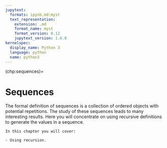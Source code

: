 ```yaml
---
jupytext:
  formats: ipynb,md:myst
  text_representation:
    extension: .md
    format_name: myst
    format_version: 0.12
    jupytext_version: 1.6.0
kernelspec:
  display_name: Python 3
  language: python
  name: python3
---
```


(chp:sequences)=

# Sequences

The formal definition of sequences is a collection of ordered objects
with potential repetitions. The study of these sequences leads to many
interesting results. Here you will concentrate on using recursive
definitions to generate the values in a sequence.

```{important}
In this chapter you will cover:

- Using recursion.
```
